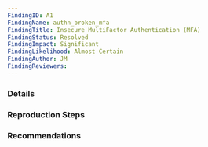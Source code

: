 ```yaml
---
FindingID: A1
FindingName: authn_broken_mfa
FindingTitle: Insecure MultiFactor Authentication (MFA)
FindingStatus: Resolved
FindingImpact: Significant
FindingLikelihood: Almost Certain
FindingAuthor: JM
FindingReviewers: 
---
```


### Details



### Reproduction Steps



### Recommendations


